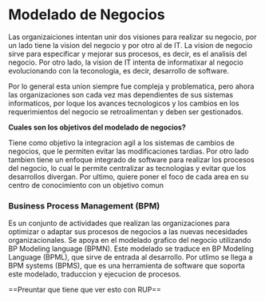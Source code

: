 # Modelado de Negocios

Las organizaiciones intentan unir dos visiones para realizar su negocio, por un lado tiene la vision del negocio y por otro al de IT. La vision de negocio sirve para especificar y mejorar sus procesos, es decir,  es el analisis del negocio. Por otro lado, la vision de IT intenta de informatixar al negocio evolucionando con la teconologia, es decir, desarrollo de software. 

Por lo general esta union siempre fue compleja y problematica, pero ahora las organizaciones son cada vez mas dependientes de sus sistemas informaticos, por loque los avances tecnologicos y los cambios en los requerimientos del negocio se retroalimentan y deben ser gestionados.

**Cuales son los objetivos del modelado de negocios?**

Tiene como objetivo la integracion agil a los sistemas de cambios de negocios, que le permiten evitar las modificaciones tardias. Por otro lado tambien tiene un enfoque integrado de software para realizar los procesos del negocio, lo cual le permite centralizar as tecnologias y evitar que los desarrollos divergan. Por ultimo, quiere poner el foco de cada area en su centro de conocimiento con un objetivo comun

### Business Process Management (BPM)

Es un conjunto de actividades que realizan las organizaciones para optimizar o adaptar sus procesos de negocios a las nuevas necesidades organizacionales. Se apoya en el modelado grafico del negocio utilizando BP Modeling language (BPMN). Este modelado se traduce en BP Modeling Language (BPML), que sirve de entrada al desarrollo. Por utlimo se llega a BPM systems (BPMS), que es una herramienta de software que soporta este modelado, traduccion y ejecucion de procesos.





==Preuntar que tiene que ver esto con RUP==

